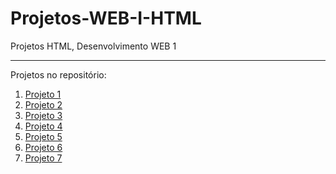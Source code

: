 # Projetos-WEB-I-HTML
Projetos HTML, Desenvolvimento WEB 1
____________________________________

Projetos no repositório:

1. [Projeto 1](./projeto1)
2. [Projeto 2](./projeto2)
3. [Projeto 3](./projeto3)
4. [Projeto 4](./projeto4)
5. [Projeto 5](./projeto5)
6. [Projeto 6](./projeto6)
7. [Projeto 7](./projeto7)
